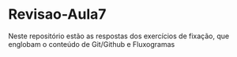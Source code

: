 # Revisao-Aula7
Neste repositório estão as respostas dos exercícios de fixação, que englobam o conteúdo de Git/Github e Fluxogramas
